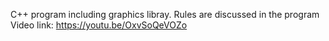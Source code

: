 C++ program including graphics libray.
Rules are discussed in the program
Video link: https://youtu.be/OxvSoQeVOZo
